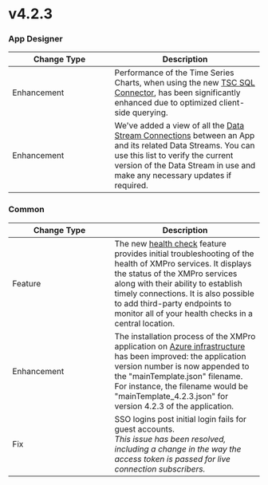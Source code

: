 # v4.2.3

### App Designer

<table><thead><tr><th width="189">Change Type</th><th>Description</th></tr></thead><tbody><tr><td>Enhancement</td><td>Performance of the Time Series Charts, when using the new <a href="https://xmpro.gitbook.io/tsc-sql-server-connector/">TSC SQL Connector</a>, has been significantly enhanced due to optimized client-side querying.</td></tr><tr><td>Enhancement</td><td>We've added a view of all the <a href="../../../how-tos/apps/manage-connections.md#data-stream-connections">Data Stream Connections</a> between an App and its related Data Streams. You can use this list to verify the current version of the Data Stream in use and make any necessary updates if required.</td></tr></tbody></table>

### Common

<table><thead><tr><th width="189">Change Type</th><th>Description</th></tr></thead><tbody><tr><td>Feature</td><td>The new <a href="../../../installation-1/3.-complete-installation/configure-health-checks-optional.md">health check</a> feature provides initial troubleshooting of the health of XMPro services. It displays the status of the XMPro services along with their ability to establish timely connections. It is also possible to add third-party endpoints to monitor all of your health checks in a central location.</td></tr><tr><td>Enhancement</td><td>The installation process of the XMPro application on <a href="broken-reference">Azure infrastructure</a> has been improved: the application version number is now appended to the "mainTemplate.json" filename. For instance, the filename would be "mainTemplate_4.2.3.json" for version 4.2.3 of the application.</td></tr><tr><td>Fix</td><td>SSO logins post initial login fails for guest accounts.<br><em>This issue has been resolved, including a change in the way the access token is passed for live connection subscribers.</em></td></tr></tbody></table>
